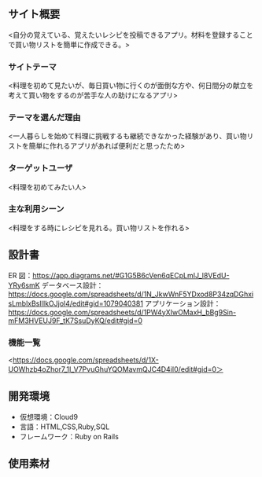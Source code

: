 # <ZI-SUI>

## サイト概要

<自分の覚えている、覚えたいレシピを投稿できるアプリ。材料を登録することで買い物リストを簡単に作成できる。>

### サイトテーマ

<料理を初めて見たいが、毎日買い物に行くのが面倒な方や、何日間分の献立を考えて買い物をするのが苦手な人の助けになるアプリ>

### テーマを選んだ理由

<一人暮らしを始めて料理に挑戦するも継続できなかった経験があり、買い物リストを簡単に作れるアプリがあれば便利だと思ったため>

### ターゲットユーザ

<料理を初めてみたい人>

### 主な利用シーン

<料理をする時にレシピを見れる。買い物リストを作れる>

## 設計書

ER 図：https://app.diagrams.net/#G1G5B6cVen6qECpLmIJ_l8VEdU-YRy6smK
データベース設計：https://docs.google.com/spreadsheets/d/1N_JkwWnF5YDxod8P34zqDGhxisLmblxBslIIkOJjol4/edit#gid=1079040381
アプリケーション設計：https://docs.google.com/spreadsheets/d/1PW4yXIwOMaxH_bBg9Sin-mFM3HVEUJ9F_tK7SsuDyKQ/edit#gid=0

### 機能一覧

<https://docs.google.com/spreadsheets/d/1X-UOWhzb4oZhor7_1I_V7PvuGhuYQOMavmQJC4D4iI0/edit#gid=0＞

## 開発環境

- 仮想環境：Cloud9
- 言語：HTML,CSS,Ruby,SQL
- フレームワーク：Ruby on Rails

## 使用素材
